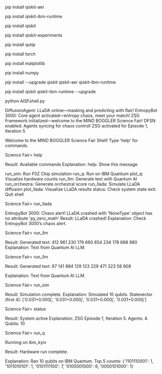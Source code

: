
pip install qiskit-aer

pip install qiskit-ibm-runtime

pip install qiskit

pip install qiskit-experiments

pip install qutip

pip install torch

pip install matplotlib

pip install numpy

pip install --upgrade qiskit qiskit-aer qiskit-ibm-runtime

pip install qiskit qiskit-ibm-runtime --upgrade


python AISFshell.py

DiffusionAgent: LLaDA online—masking and predicting with flair!
EntropyBot 3000: Core agent activated—entropy chaos, meet your match!
ZSG Framework initialized—welcome to the MIND BOGGLER Science Fair!
DFSN enabled: Agents syncing for chaos control!
ZSG activated for Episode 1, Iteration 5

Welcome to the MIND BOGGLER Science Fair Shell! Type 'help' for commands.


Science Fair> help

Result: Available commands
Explanation: help: Show this message

run_sim: Run F0Z Chip simulation
run_q: Run on IBM Quantum 
plot_q: Visualize hardware counts 
run_llm: Generate text with Quantum AI 
run_orchestra: Generate orchestral score 
run_llada: Simulate LLaDA diffusion 
plot_llada: Visualize LLaDA results 
status: Check system state 
exit: Quit shell

Science Fair> run_llada

EntropyBot 3000: Chaos alert! LLaDA crashed with 'NoneType' object has no attribute 'py_zero_math' 
Result: LLaDA crashed!
Explanation: Check EntropyBot 3000’s chaos alert.  

Science Fair> run_llm 

Result: Generated text: 412 961 230 179 660 654 234 178 688 980 
Explanation: Text from Quantum AI LLM.

Science Fair> run_llm 

Result: Generated text: 87 141 984 129 123 229 471 323 58 908

Explanation: Text from Quantum AI LLM.

Science Fair> run_sim

Result: Simulation complete. 
Explanation: Simulated 10 qubits. Statevector (first 4): ['0.031+0.000j', '0.031+0.000j', '0.031+0.000j', '0.031+0.000j']

Science Fair> status

Result: System active 
Explanation: ZSG Episode 1, Iteration 5. Agents: 4. Qubits: 10 

Science Fair> run_q 

Running on ibm_kyiv

Result: Hardware run complete.

Explanation: Ran 10 qubits on IBM Quantum. Top 5 counts: {'1101110001': 1, '1011010101': 1, '0101111100': 7, '0100001000': 6, '0000101000': 1}
